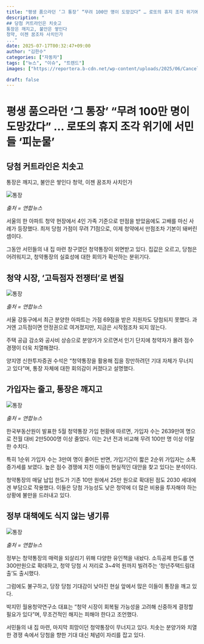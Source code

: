 ```yaml
---
title: "평생 품으라던 ‘그 통장’ “무려 100만 명이 도망갔다” … 로또의 휴지 조각 위기에 서민들 ‘피눈물’"
description: "
## 당첨 커트라인은 치솟고
통장은 깨지고, 불안은 쌓인다
청약, 이젠 꿈조차 사치인가
..."
date: 2025-07-17T00:32:47+09:00
author: "김한수"
categories: ["자동차"]
tags: ["뉴스", "이슈", "트렌드"]
images: ["https://reportera.b-cdn.net/wp-content/uploads/2025/06/Cancellation-of-subscription-account-1024x576.jpg"]

draft: false
---
```


# 평생 품으라던 ‘그 통장’ “무려 100만 명이 도망갔다” … 로또의 휴지 조각 위기에 서민들 ‘피눈물’


## 당첨 커트라인은 치솟고
통장은 깨지고, 불안은 쌓인다
청약, 이젠 꿈조차 사치인가


![통장](https://reportera.b-cdn.net/wp-content/uploads/2025/06/Cancellation-of-subscription-account-1024x576.jpg)

*출처 = 연합뉴스*

서울의 한 아파트 청약 현장에서 4인 가족 기준으로 만점을 받았음에도 고배를 마신 사례가 등장했다. 최저 당첨 가점이 무려 71점으로, 이제 청약에서 만점조차 기본이 돼버린 셈이다.

그동안 서민들의 내 집 마련 창구였던 청약통장이 외면받고 있다. 집값은 오르고, 당첨은 어려워지고, 청약통장의 실효성에 대한 회의가 확산하는 분위기다.


## 청약 시장, ‘고득점자 전쟁터’로 변질


![통장](https://reportera.b-cdn.net/wp-content/uploads/2025/06/청약통장-1-1024x536.jpg)

*출처 = 연합뉴스*

서울 강동구에서 최근 분양한 아파트는 가점 69점을 받은 지원자도 당첨되지 못했다. 과거엔 고득점이면 안정권으로 여겨졌지만, 지금은 시작점조차 되지 않는다.

주택 공급 감소와 공사비 상승으로 분양가가 오르면서 인기 단지에 청약자가 몰려 점수 경쟁이 더욱 치열해졌다.

양지영 신한투자증권 수석은 “청약통장을 활용해 집을 장만하려던 기대 자체가 무너지고 있다”며, 통장 자체에 대한 회의감이 커졌다고 설명했다.


## 가입자는 줄고, 통장은 깨지고


![통장](https://reportera.b-cdn.net/wp-content/uploads/2025/06/청약통장-1024x575.jpg)

*출처 = 연합뉴스*

한국부동산원이 발표한 5월 청약통장 가입 현황에 따르면, 가입자 수는 2639만여 명으로 전월 대비 2만5000명 이상 줄었다. 이는 2년 전과 비교해 무려 100만 명 이상 이탈한 수치다.

특히 1순위 가입자 수는 3만여 명이 줄어든 반면, 가입기간이 짧은 2순위 가입자는 소폭 증가세를 보였다. 높은 점수 경쟁에 지친 이들이 현실적인 대안을 찾고 있다는 분석이다.

청약통장의 매달 납입 한도가 기존 10만 원에서 25만 원으로 확대된 점도 2030 세대에겐 부담으로 작용했다. 이들은 당첨 가능성도 낮은 청약에 더 많은 비용을 투자해야 하는 상황에 불만을 드러내고 있다.


## 정부 대책에도 식지 않는 냉기류


![통장](https://reportera.b-cdn.net/wp-content/uploads/2025/06/청약통장-2-1024x524.jpg)

*출처 = 연합뉴스*

정부는 청약통장의 매력을 되살리기 위해 다양한 유인책을 내놨다. 소득공제 한도를 연 300만원으로 확대하고, 청약 당첨 시 저리로 3~4억 원까지 빌려주는 ‘청년주택드림대출’도 출시했다.

그럼에도 불구하고, 당장 당첨 기대감이 낮아진 현실 앞에서 많은 이들이 통장을 깨고 있다.

박지민 월용청약연구소 대표는 “청약 시장이 회복될 가능성을 고려해 신중하게 결정할 필요가 있다”며, 무조건적인 해지는 피해야 한다고 조언했다.

서민들의 내 집 마련, 마지막 희망이던 청약통장이 무너지고 있다. 치솟는 분양가와 치열한 경쟁 속에서 당첨을 향한 기대 대신 체념이 자리를 잡고 있다.
